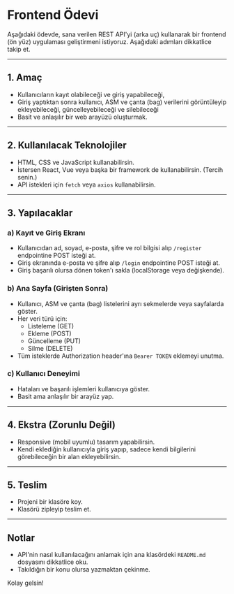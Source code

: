 # Frontend Ödevi

Aşağıdaki ödevde, sana verilen REST API'yi (arka uç) kullanarak bir frontend (ön yüz) uygulaması geliştirmeni istiyoruz. Aşağıdaki adımları dikkatlice takip et.

---

## 1. Amaç

- Kullanıcıların kayıt olabileceği ve giriş yapabileceği,
- Giriş yaptıktan sonra kullanıcı, ASM ve çanta (bag) verilerini görüntüleyip ekleyebileceği, güncelleyebileceği ve silebileceği
- Basit ve anlaşılır bir web arayüzü oluşturmak.

---

## 2. Kullanılacak Teknolojiler

- HTML, CSS ve JavaScript kullanabilirsin.
- İstersen React, Vue veya başka bir framework de kullanabilirsin. (Tercih senin.)
- API istekleri için `fetch` veya `axios` kullanabilirsin.

---

## 3. Yapılacaklar

### a) Kayıt ve Giriş Ekranı

- Kullanıcıdan ad, soyad, e-posta, şifre ve rol bilgisi alıp `/register` endpointine POST isteği at.
- Giriş ekranında e-posta ve şifre alıp `/login` endpointine POST isteği at.
- Giriş başarılı olursa dönen token'ı sakla (localStorage veya değişkende).

### b) Ana Sayfa (Girişten Sonra)

- Kullanıcı, ASM ve çanta (bag) listelerini ayrı sekmelerde veya sayfalarda göster.
- Her veri türü için:
  - Listeleme (GET)
  - Ekleme (POST)
  - Güncelleme (PUT)
  - Silme (DELETE)
- Tüm isteklerde Authorization header'ına `Bearer TOKEN` eklemeyi unutma.

### c) Kullanıcı Deneyimi

- Hataları ve başarılı işlemleri kullanıcıya göster.
- Basit ama anlaşılır bir arayüz yap.

---

## 4. Ekstra (Zorunlu Değil)

- Responsive (mobil uyumlu) tasarım yapabilirsin.
- Kendi eklediğin kullanıcıyla giriş yapıp, sadece kendi bilgilerini görebileceğin bir alan ekleyebilirsin.

---

## 5. Teslim

- Projeni bir klasöre koy.
- Klasörü zipleyip teslim et.

---

## Notlar

- API'nin nasıl kullanılacağını anlamak için ana klasördeki `README.md` dosyasını dikkatlice oku.
- Takıldığın bir konu olursa yazmaktan çekinme.

Kolay gelsin!

